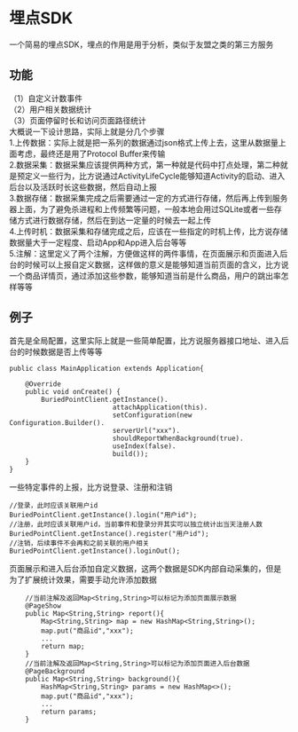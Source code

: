 # 埋点SDK
一个简易的埋点SDK，埋点的作用是用于分析，类似于友盟之类的第三方服务
## 功能
（1）自定义计数事件<br>
（2）用户相关数据统计<br>
（3）页面停留时长和访问页面路径统计<br>
大概说一下设计思路，实际上就是分几个步骤<br>
1.上传数据：实际上就是把一系列的数据通过json格式上传上去，这里从数据量上面考虑，最终还是用了Protocol Buffer来传输<br>
2.数据采集：数据采集应该提供两种方式，第一种就是代码中打点处理，第二种就是预定义一些行为，比方说通过ActivityLifeCycle能够知道Activity的启动、进入后台以及活跃时长这些数据，然后自动上报<br>
3.数据存储：数据采集完成之后需要通过一定的方式进行存储，然后再上传到服务器上面，为了避免杀进程和上传频繁等问题，一般本地会用过SQLite或者一些存储方式进行数据存储，然后在到达一定量的时候去一起上传<br>
4.上传时机：数据采集和存储完成之后，应该在一些指定的时机上传，比方说存储数据量大于一定程度、启动App和App进入后台等等<br>
5.注解：这里定义了两个注解，方便做这样的两件事情，在页面展示和页面进入后台的时候可以上报自定义数据，这样做的意义是能够知道当前页面的含义，比方说一个商品详情页，通过添加这些参数，能够知道当前是什么商品，用户的跳出率怎样等等<br>
## 例子
首先是全局配置，这里实际上就是一些简单配置，比方说服务器接口地址、进入后台的时候数据是否上传等等
```
public class MainApplication extends Application{    

    @Override
    public void onCreate() {
        BuriedPointClient.getInstance().
                          attachApplication(this).
                          setConfiguration(new Configuration.Builder().
                          serverUrl("xxx").
                          shouldReportWhenBackground(true).
                          useIndex(false).
                          build());
    }                        
}
```
一些特定事件的上报，比方说登录、注册和注销
```
//登录，此时应该关联用户id
BuriedPointClient.getInstance().login("用户id");
//注册，此时应该关联用户id，当前事件和登录分开其实可以独立统计出当天注册人数
BuriedPointClient.getInstance().register("用户id");
//注销，后续事件不会再和之前关联的用户相关
BuriedPointClient.getInstance().loginOut();
```
页面展示和进入后台添加自定义数据，这两个数据是SDK内部自动采集的，但是为了扩展统计效果，需要手动允许添加数据
```
    //当前注解及返回Map<String,String>可以标记为添加页面展示数据
    @PageShow
    public Map<String,String> report(){
        Map<String,String> map = new HashMap<String,String>();
        map.put("商品id","xxx");
        ...
        return map;
    }
    //当前注解及返回Map<String,String>可以标记为添加页面进入后台数据
    @PageBackground
    public Map<String,String> background(){
        HashMap<String,String> params = new HashMap<>();
        map.put("商品id","xxx");
        ...
        return params;
    }
```
